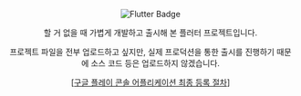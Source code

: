 <div align="center">

![Flutter Badge](https://img.shields.io/badge/Flutter-02569B?logo=flutter&logoColor=white&style=for-the-badge)

할 거 없을 때 가볍게 개발하고 출시해 본 플러터 프로젝트입니다.

프로젝트 파일을 전부 업로드하고 싶지만, 실제 프로덕션을 통한 출시를 진행하기 때문에 소스 코드 등은 업로드하지 않겠습니다.

[[구글 플레이 콘솔 어플리케이션 최종 등록 절차](GooglePlayConsole.md)]
</div>
